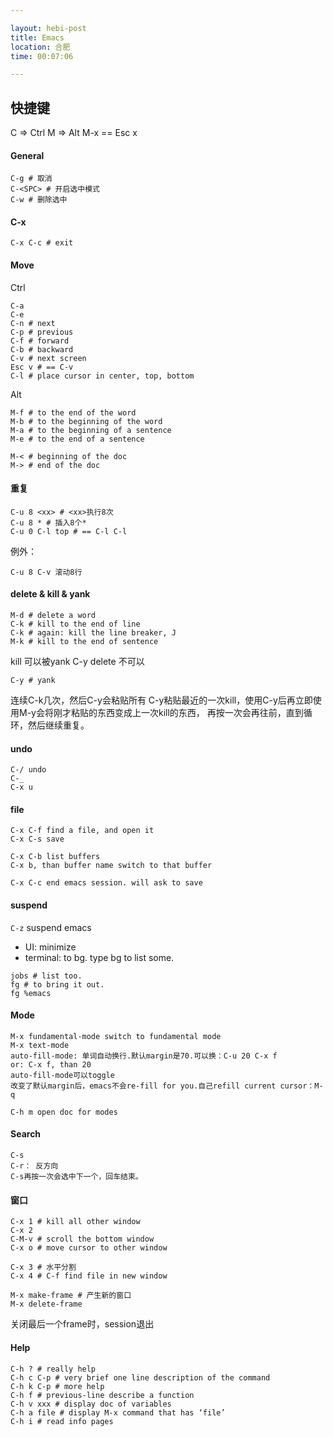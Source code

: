 ```yaml
---

layout: hebi-post
title: Emacs
location: 合肥
time: 00:07:06

---
```


## 快捷键

C => Ctrl
M => Alt
M-x == Esc x

#### General
```
C-g # 取消
C-<SPC> # 开启选中模式
C-w # 删除选中
```

#### C-x

```
C-x C-c # exit
```

#### Move

Ctrl

```
C-a
C-e
C-n # next
C-p # previous
C-f # forward
C-b # backward
C-v # next screen
Esc v # == C-v
C-l # place cursor in center, top, bottom
```

Alt

```
M-f # to the end of the word
M-b # to the beginning of the word
M-a # to the beginning of a sentence
M-e # to the end of a sentence

M-< # beginning of the doc
M-> # end of the doc
```

#### 重复

```
C-u 8 <xx> # <xx>执行8次
C-u 8 * # 插入8个*
C-u 0 C-l top # == C-l C-l
```

例外：

```
C-u 8 C-v 滚动8行
```

#### delete & kill & yank

```
M-d # delete a word
C-k # kill to the end of line
C-k # again: kill the line breaker, J
M-k # kill to the end of sentence
```
kill 可以被yank C-y
delete 不可以

```
C-y # yank
```
连续C-k几次，然后C-y会粘贴所有
C-y粘贴最近的一次kill，使用C-y后再立即使用M-y会将刚才粘贴的东西变成上一次kill的东西，
再按一次会再往前，直到循环，然后继续重复。

#### undo

```
C-/ undo
C-_
C-x u
```

#### file

```
C-x C-f find a file, and open it
C-x C-s save

C-x C-b list buffers
C-x b, than buffer name switch to that buffer

C-x C-c end emacs session. will ask to save
```

#### suspend

`C-z` suspend emacs
* UI: minimize
* terminal: to bg. type bg to list some.

```
jobs # list too.
fg # to bring it out.
fg %emacs
```

#### Mode

```
M-x fundamental-mode switch to fundamental mode
M-x text-mode
auto-fill-mode: 单词自动换行.默认margin是70.可以换：C-u 20 C-x f
or: C-x f, than 20
auto-fill-mode可以toggle
改变了默认margin后，emacs不会re-fill for you.自己refill current cursor：M-q

C-h m open doc for modes
```

#### Search

```
C-s
C-r： 反方向
C-s再按一次会选中下一个，回车结束。
```

#### 窗口

```
C-x 1 # kill all other window
C-x 2
C-M-v # scroll the bottom window
C-x o # move cursor to other window

C-x 3 # 水平分割
C-x 4 # C-f find file in new window

M-x make-frame # 产生新的窗口
M-x delete-frame
```

关闭最后一个frame时，session退出

#### Help

```
C-h ? # really help
C-h c C-p # very brief one line description of the command
C-h k C-p # more help
C-h f # previous-line describe a function
C-h v xxx # display doc of variables
C-h a file # display M-x command that has ‘file’
C-h i # read info pages
```
